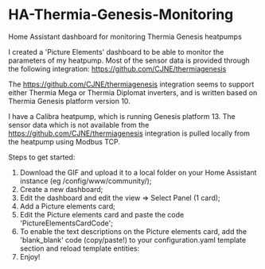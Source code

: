 # HA-Thermia-Genesis-Monitoring
Home Assistant dashboard for monitoring Thermia Genesis heatpumps

I created a 'Picture Elements' dashboard to be able to monitor the parameters of my heatpump.
Most of the sensor data is provided through the following integration: https://github.com/CJNE/thermiagenesis

The https://github.com/CJNE/thermiagenesis integration seems to support either Thermia Mega or Thermia Diplomat inverters, and is written based on Thermia Genesis platform version 10.

I have a Calibra heatpump, which is running Genesis platform 13.
The sensor data which is not available from the https://github.com/CJNE/thermiagenesis integration is pulled locally from the heatpump using Modbus TCP.


Steps to get started:
1) Download the GIF and upload it to a local folder on your Home Assistant instance (eg /config/www/community/);
2) Create a new dashboard;
3) Edit the dashboard and edit the view => Select Panel (1 card);
4) Add a Picture elements card;
5) Edit the Picture elements card and paste the code 'PictureElementsCardCode';
6) To enable the text descriptions on the Picture elements card, add the 'blank_blank' code (copy/paste!) to your configuration.yaml template section and reload template entities:
7) Enjoy!
